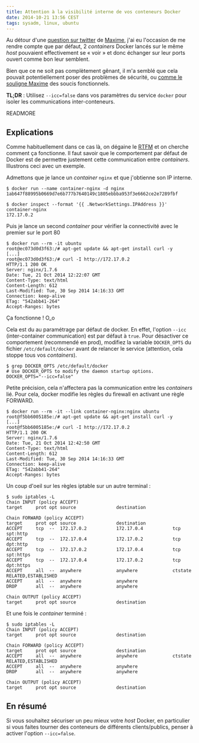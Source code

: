 ```yaml
---
title: Attention à la visibilité interne de vos conteneurs Docker
date: 2014-10-21 13:56 CEST
tags: sysadm, linux, ubuntu
---
```

Au détour d'une [question sur twitter](https://twitter.com/bourvill/status/524492824302333953) de [Maxime](https://twitter.com/bourvill), j'ai eu l'occasion de me rendre compte que par défaut, 2 *containers* Docker lancés sur le même *host* pouvaient effectivement se « voir » et donc échanger sur leur ports ouvert comme bon leur semblent.

Bien que ce ne soit pas complètement gênant, il m'a semblé que cela pouvait potentiellement poser des problèmes de sécurité, ou [comme le souligne Maxime](https://twitter.com/bourvill/status/524527521589907456) des soucis fonctionnels.

**TL;DR** : Utilisez `--icc=false` dans vos paramètres du service `docker` pour isoler les communications inter-conteneurs.

READMORE

## Explications

Comme habituellement dans ce cas là, on dégaine le [RTFM](http://fr.wikipedia.org/wiki/RTFM) et on cherche comment ça fonctionne. Il faut savoir que le comportement par défaut de Docker est de permettre justement cette communication entre *containers*. Illustrons ceci avec un exemple.

Admettons que je lance un *container* `nginx` et que j'obtienne son IP interne.

    $ docker run --name container-nginx -d nginx
    1ab647f88995b0669d7e6b777b7640149c1805ebbba953f3e6662ce2e7289fbf

    $ docker inspect --format '{{ .NetworkSettings.IPAddress }}' container-nginx
    172.17.0.2

Puis je lance un second *container* pour vérifier la connectivité avec le premier sur le port 80

    $ docker run --rm -it ubuntu
    root@ec073d0d3f63:/# apt-get update && apt-get install curl -y
    [...]
    root@ec073d0d3f63:/# curl -I http://172.17.0.2
    HTTP/1.1 200 OK
    Server: nginx/1.7.6
    Date: Tue, 21 Oct 2014 12:22:07 GMT
    Content-Type: text/html
    Content-Length: 612
    Last-Modified: Tue, 30 Sep 2014 14:16:33 GMT
    Connection: keep-alive
    ETag: "542abb41-264"
    Accept-Ranges: bytes

Ça fonctionne ! O_o

Cela est du au paramétrage par défaut de docker. En effet, l'option `--icc` (inter-container communication) est par défaut à `true`. Pour désactiver ce comportement (recommendé en prod), modifiez la variable `DOCKER_OPTS` du fichier `/etc/default/docker` avant de relancer le service (attention, cela stoppe tous vos *containers*).

    $ grep DOCKER_OPTS /etc/default/docker
    # Use DOCKER_OPTS to modify the daemon startup options.
    DOCKER_OPTS="--icc=false"

Petite précision, cela n'affectera pas la communication entre les *containers* lié. Pour cela, docker modifie les règles du firewall en activant une règle FORWARD.

    $ docker run --rm -it --link container-nginx:nginx ubuntu
    root@f5bb6005185e:/# apt-get update && apt-get install curl -y
    [...]
    root@f5bb6005185e:/# curl -I http://172.17.0.2
    HTTP/1.1 200 OK
    Server: nginx/1.7.6
    Date: Tue, 21 Oct 2014 12:42:50 GMT
    Content-Type: text/html
    Content-Length: 612
    Last-Modified: Tue, 30 Sep 2014 14:16:33 GMT
    Connection: keep-alive
    ETag: "542abb41-264"
    Accept-Ranges: bytes

Un coup d'oeil sur les règles iptable sur un autre terminal :

    $ sudo iptables -L
    Chain INPUT (policy ACCEPT)
    target     prot opt source               destination

    Chain FORWARD (policy ACCEPT)
    target     prot opt source               destination
    ACCEPT     tcp  --  172.17.0.2           172.17.0.4           tcp spt:http
    ACCEPT     tcp  --  172.17.0.4           172.17.0.2           tcp dpt:http
    ACCEPT     tcp  --  172.17.0.2           172.17.0.4           tcp spt:https
    ACCEPT     tcp  --  172.17.0.4           172.17.0.2           tcp dpt:https
    ACCEPT     all  --  anywhere             anywhere             ctstate RELATED,ESTABLISHED
    ACCEPT     all  --  anywhere             anywhere
    DROP       all  --  anywhere             anywhere

    Chain OUTPUT (policy ACCEPT)
    target     prot opt source               destination

Et une fois le *container* terminé :

    $ sudo iptables -L
    Chain INPUT (policy ACCEPT)
    target     prot opt source               destination

    Chain FORWARD (policy ACCEPT)
    target     prot opt source               destination
    ACCEPT     all  --  anywhere             anywhere             ctstate RELATED,ESTABLISHED
    ACCEPT     all  --  anywhere             anywhere
    DROP       all  --  anywhere             anywhere

    Chain OUTPUT (policy ACCEPT)
    target     prot opt source               destination

## En résumé

Si vous souhaitez sécuriser un peu mieux votre *host* Docker, en particulier si vous faites tourner des conteneurs de différents clients/publics, penser à activer l'option `--icc=false`.
